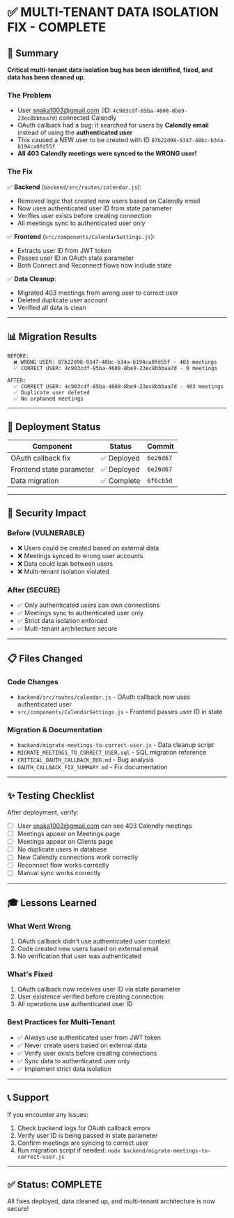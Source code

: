 # ✅ MULTI-TENANT DATA ISOLATION FIX - COMPLETE

## 🎯 Summary

**Critical multi-tenant data isolation bug has been identified, fixed, and data has been cleaned up.**

### The Problem
- User snaka1003@gmail.com (ID: `4c903cdf-85ba-4608-8be9-23ec8bbbaa7d`) connected Calendly
- OAuth callback had a bug: it searched for users by **Calendly email** instead of using the **authenticated user**
- This caused a NEW user to be created with ID `87b22d98-9347-48bc-b34a-b194ca0fd55f`
- **All 403 Calendly meetings were synced to the WRONG user!**

### The Fix
✅ **Backend** (`backend/src/routes/calendar.js`):
- Removed logic that created new users based on Calendly email
- Now uses authenticated user ID from state parameter
- Verifies user exists before creating connection
- All meetings sync to authenticated user only

✅ **Frontend** (`src/components/CalendarSettings.js`):
- Extracts user ID from JWT token
- Passes user ID in OAuth state parameter
- Both Connect and Reconnect flows now include state

✅ **Data Cleanup**:
- Migrated 403 meetings from wrong user to correct user
- Deleted duplicate user account
- Verified all data is clean

---

## 📊 Migration Results

```
BEFORE:
  ❌ WRONG USER: 87b22d98-9347-48bc-b34a-b194ca0fd55f - 403 meetings
  ✅ CORRECT USER: 4c903cdf-85ba-4608-8be9-23ec8bbbaa7d - 0 meetings

AFTER:
  ✅ CORRECT USER: 4c903cdf-85ba-4608-8be9-23ec8bbbaa7d - 403 meetings
  ✅ Duplicate user deleted
  ✅ No orphaned meetings
```

---

## 🚀 Deployment Status

| Component | Status | Commit |
|-----------|--------|--------|
| OAuth callback fix | ✅ Deployed | `6e26d67` |
| Frontend state parameter | ✅ Deployed | `6e26d67` |
| Data migration | ✅ Complete | `6f6cb5d` |

---

## 🔐 Security Impact

### Before (VULNERABLE)
- ❌ Users could be created based on external data
- ❌ Meetings synced to wrong user accounts
- ❌ Data could leak between users
- ❌ Multi-tenant isolation violated

### After (SECURE)
- ✅ Only authenticated users can own connections
- ✅ Meetings sync to authenticated user only
- ✅ Strict data isolation enforced
- ✅ Multi-tenant architecture secure

---

## 📋 Files Changed

### Code Changes
- `backend/src/routes/calendar.js` - OAuth callback now uses authenticated user
- `src/components/CalendarSettings.js` - Frontend passes user ID in state

### Migration & Documentation
- `backend/migrate-meetings-to-correct-user.js` - Data cleanup script
- `MIGRATE_MEETINGS_TO_CORRECT_USER.sql` - SQL migration reference
- `CRITICAL_OAUTH_CALLBACK_BUG.md` - Bug analysis
- `OAUTH_CALLBACK_FIX_SUMMARY.md` - Fix documentation

---

## ✨ Testing Checklist

After deployment, verify:

- [ ] User snaka1003@gmail.com can see 403 Calendly meetings
- [ ] Meetings appear on Meetings page
- [ ] Meetings appear on Clients page
- [ ] No duplicate users in database
- [ ] New Calendly connections work correctly
- [ ] Reconnect flow works correctly
- [ ] Manual sync works correctly

---

## 🎓 Lessons Learned

### What Went Wrong
1. OAuth callback didn't use authenticated user context
2. Code created new users based on external email
3. No verification that user was authenticated

### What's Fixed
1. OAuth callback now receives user ID via state parameter
2. User existence verified before creating connection
3. All operations use authenticated user ID

### Best Practices for Multi-Tenant
- ✅ Always use authenticated user from JWT token
- ✅ Never create users based on external data
- ✅ Verify user exists before creating connections
- ✅ Sync data to authenticated user only
- ✅ Implement strict data isolation

---

## 📞 Support

If you encounter any issues:

1. Check backend logs for OAuth callback errors
2. Verify user ID is being passed in state parameter
3. Confirm meetings are syncing to correct user
4. Run migration script if needed: `node backend/migrate-meetings-to-correct-user.js`

---

## ✅ Status: COMPLETE

All fixes deployed, data cleaned up, and multi-tenant architecture is now secure!

